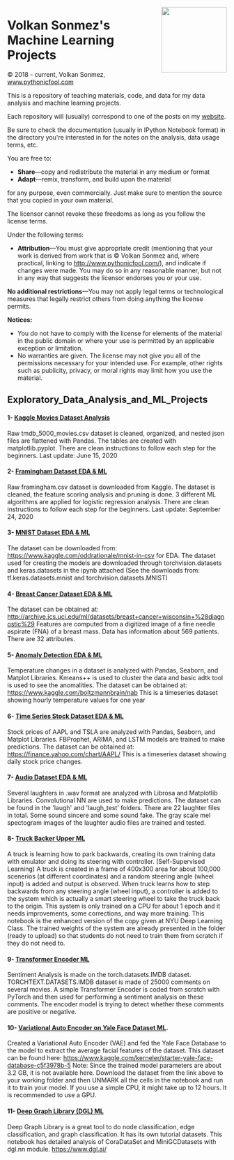 <p>
  <a href="https://avatars.githubusercontent.com/u/30424551?v=4"><img width="150" align='right' src="https://avatars.githubusercontent.com/u/30424551?v=4"></a>
</p>



# Volkan Sonmez's Machine Learning Projects

© 2018 - current, Volkan Sonmez, www.pythonicfool.com

This is a repository of teaching materials, code, and data for my data analysis and machine learning projects.

Each repository will (usually) correspond to one of the posts on my [website](http://www.pythonicfool.com/).

Be sure to check the documentation (usually in IPython Notebook format) in the directory you're interested in for the notes on the analysis, data usage terms, etc.

You are free to:

* **Share**—copy and redistribute the material in any medium or format
* **Adapt**—remix, transform, and build upon the material

for any purpose, even commercially. Just make sure to mention the source that you copied in your own material. 

The licensor cannot revoke these freedoms as long as you follow the license terms.

Under the following terms:

* **Attribution**—You must give appropriate credit (mentioning that your work is derived from work that is © Volkan Sonmez and, where practical, linking to http://www.pythonicfool.com/), and indicate if changes were made. You may do so in any reasonable manner, but not in any way that suggests the licensor endorses you or your use.

**No additional restrictions**—You may not apply legal terms or technological measures that legally restrict others from doing anything the license permits.

**Notices:**

* You do not have to comply with the license for elements of the material in the public domain or where your use is permitted by an applicable exception or limitation.
* No warranties are given. The license may not give you all of the permissions necessary for your intended use. For example, other rights such as publicity, privacy, or moral rights may limit how you use the material.

<p>


## Exploratory_Data_Analysis_and_ML_Projects


#### 1- [Kaggle Movies Dataset Analysis](https://github.com/volkansonmez/Exploratory_Data_Analysis_and_ML_Projects/tree/master/Movies%20Dataset)
Raw tmdb_5000_movies.csv dataset is cleaned, organized, and nested json files are flattened with Pandas. The tables are created with matplotlib.pyplot. There are clean instructions to follow each step for the beginners. Last update: June 15, 2020


#### 2- [Framingham Dataset EDA & ML](https://github.com/volkansonmez/Exploratory_Data_Analysis_and_ML_Projects/tree/master/Framingham%20Dataset)
Raw framingham.csv dataset is downloaded from Kaggle. The dataset is cleaned, the feature scoring analysis and pruning is done. 3 different ML algorithms are applied for logistic regression analysis. There are clean instructions to follow each step for the beginners. Last update: September 24, 2020


#### 3- [MNIST Dataset EDA & ML](https://github.com/volkansonmez/Exploratory_Data_Analysis_and_ML_Projects/tree/master/MNIST%20Dataset)
The dataset can be downloaded from: https://www.kaggle.com/oddrationale/mnist-in-csv for EDA. 
The dataset used for creating the models are downloaded through torchvision.datasets and keras.datasets in the ipynb attached
(See the downloads from: tf.keras.datasets.mnist and torchvision.datasets.MNIST)


#### 4- [Breast Cancer Dataset EDA & ML](https://github.com/volkansonmez/Exploratory_Data_Analysis_and_ML_Projects/tree/master/Breast%20Cancer%20Dataset)
The dataset can be obtained at: http://archive.ics.uci.edu/ml/datasets/breast+cancer+wisconsin+%28diagnostic%29
Features are computed from a digitized image of a fine needle aspirate (FNA) of a breast mass. Data has information about 569 patients. There are 32 attributes.


#### 5- [Anomaly Detection EDA & ML](https://github.com/volkansonmez/Exploratory_Data_Analysis_and_ML_Projects/tree/master/Anomaly%20Detection%20Dataset)
Temperature changes in a dataset is analyzed with Pandas, Seaborn, and Matplot Libraries. Kmeans++ is used to cluster the data and basic adtk tool is used to see the anomalities. The dataset can be obtained at: https://www.kaggle.com/boltzmannbrain/nab
This is a timeseries dataset showing hourly temperature values for one year


#### 6- [Time Series Stock Dataset EDA & ML](https://github.com/volkansonmez/Exploratory_Data_Analysis_and_ML_Projects/tree/master/Time%20Series%20Stock%20Data)
Stock prices of AAPL and TSLA are analyzed with Pandas, Seaborn, and Matplot Libraries. FBProphet, ARIMA, and LSTM models are trained to make predictions.
The dataset can be obtained at: https://finance.yahoo.com/chart/AAPL/
This is a timeseries dataset showing daily stock price changes. 


#### 7- [Audio Dataset EDA & ML](https://github.com/volkansonmez/Exploratory_Data_Analysis_and_ML_Projects/tree/master/Audio%20Dataset)
Several laughters in .wav format are analyzed with Librosa and Matplotlib Libraries. Convolutional NN are used to make predictions.
The dataset can be found in the 'laugh' and 'laugh_test' folders. There are 22 laughter files in total. Some sound sincere and some sound fake. The gray scale mel spectogram images of the laughter audio files are trained and tested. 


#### 8- [Truck Backer Upper ML](https://github.com/volkansonmez/Exploratory_Data_Analysis_and_ML_Projects/tree/master/Truck%20Backer%20Upper%20SSL)
A truck is learning how to park backwards, creating its own training data with emulator and doing its steering with controller. (Self-Supervised Learning)
A truck is created in a frame of 400x300 area for about 100,000 scenerios (at different coordinates) and a random steering angle (wheel input) is added and output is observed. When truck learns how to step backwards from any steering angle (wheel input), a controller is added to the system which is actually a smart steering wheel to take the truck back to the origin. This system is only trained on a CPU for about 1 epoch and it needs improvements, some corrections, and way more training. This notebook is the enhanced version of the copy given at NYU Deep Learning Class. The trained weights of the system are already presented in the folder (ready to upload) so that students do not need to train them from scratch if they do not need to. 


#### 9- [Transformer Encoder ML](https://github.com/volkansonmez/Exploratory_Data_Analysis_and_ML_Projects/tree/master/Transformer)
Sentiment Analysis is made on the torch.datasets.IMDB dataset.
TORCHTEXT.DATASETS.IMDB dataset is made of 25000 comments on several movies. A simple Transformer Encoder is coded from scratch with PyTorch and then used for performing a sentiment analysis on these comments. The encoder model is trying to detect whether these comments are positive or negative. 


#### 10- [Variational Auto Encoder on Yale Face Dataset ML](https://github.com/volkansonmez/Exploratory_Data_Analysis_and_ML_Projects/tree/master/VAE%20with%20Yale%20Database).
Created a Variational Auto Encoder (VAE) and fed the Yale Face Database to the model to extract the average facial features of the dataset. This dataset can be found here: https://www.kaggle.com/kerneler/starter-yale-face-database-c5f3978b-5
Note: Since the trained model parameters are about 3.2 GB, it is not available here. Download the dataset from the link above to your working folder and then UNMARK all the cells in the notebook and run it to train your model. If you use a simple CPU, it might take up to 12 hours. It is recommended to use a GPU. 


#### 11- [Deep Graph Library (DGL) ML](https://github.com/volkansonmez/Exploratory_Data_Analysis_and_ML_Projects/tree/master/DGL%20Library%20Explained)
Deep Graph Library is a great tool to do node classification, edge classification, and graph classification. It has its own tutorial datasets. This notebook has detailed analysis of CoraDataSet and MiniGCDatasets with dgl.nn module. https://www.dgl.ai/  





